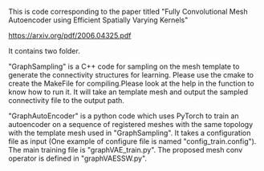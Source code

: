 This is code corresponding to the paper titled "Fully Convolutional Mesh Autoencoder using Efficient Spatially Varying Kernels"

https://arxiv.org/pdf/2006.04325.pdf

It contains two folder.

"GraphSampling" is a C++ code for sampling on the mesh template to generate the connectivity structures for learning. Please use the cmake to create the MakeFile for compiling.Please look at the help in the function to know how to run it. It will take an template mesh and output the sampled connectivity file to the output path. 

"GraphAutoEncoder" is a python code which uses PyTorch to train an autoencoder on a sequence of registered meshes with the same topology with the template mesh used in "GraphSampling". It takes a configuration file as input (One example of configure file is named "config_train.config"). The main training file is "graphVAE_train.py". The proposed mesh conv operator is defined in "graphVAESSW.py".




